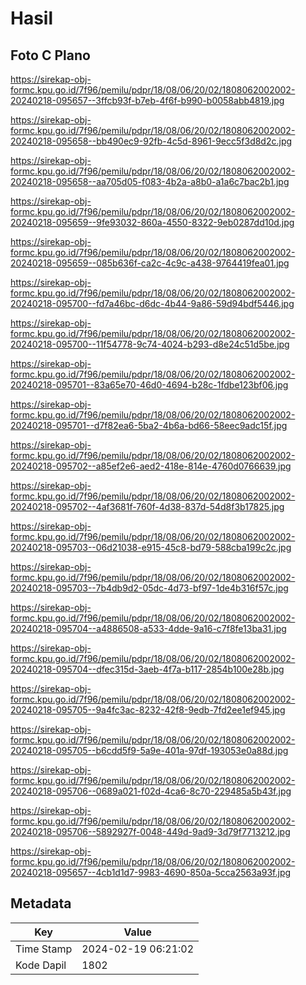 # Hasil

## Foto C Plano

https://sirekap-obj-formc.kpu.go.id/7f96/pemilu/pdpr/18/08/06/20/02/1808062002002-20240218-095657--3ffcb93f-b7eb-4f6f-b990-b0058abb4819.jpg

https://sirekap-obj-formc.kpu.go.id/7f96/pemilu/pdpr/18/08/06/20/02/1808062002002-20240218-095658--bb490ec9-92fb-4c5d-8961-9ecc5f3d8d2c.jpg

https://sirekap-obj-formc.kpu.go.id/7f96/pemilu/pdpr/18/08/06/20/02/1808062002002-20240218-095658--aa705d05-f083-4b2a-a8b0-a1a6c7bac2b1.jpg

https://sirekap-obj-formc.kpu.go.id/7f96/pemilu/pdpr/18/08/06/20/02/1808062002002-20240218-095659--9fe93032-860a-4550-8322-9eb0287dd10d.jpg

https://sirekap-obj-formc.kpu.go.id/7f96/pemilu/pdpr/18/08/06/20/02/1808062002002-20240218-095659--085b636f-ca2c-4c9c-a438-9764419fea01.jpg

https://sirekap-obj-formc.kpu.go.id/7f96/pemilu/pdpr/18/08/06/20/02/1808062002002-20240218-095700--fd7a46bc-d6dc-4b44-9a86-59d94bdf5446.jpg

https://sirekap-obj-formc.kpu.go.id/7f96/pemilu/pdpr/18/08/06/20/02/1808062002002-20240218-095700--11f54778-9c74-4024-b293-d8e24c51d5be.jpg

https://sirekap-obj-formc.kpu.go.id/7f96/pemilu/pdpr/18/08/06/20/02/1808062002002-20240218-095701--83a65e70-46d0-4694-b28c-1fdbe123bf06.jpg

https://sirekap-obj-formc.kpu.go.id/7f96/pemilu/pdpr/18/08/06/20/02/1808062002002-20240218-095701--d7f82ea6-5ba2-4b6a-bd66-58eec9adc15f.jpg

https://sirekap-obj-formc.kpu.go.id/7f96/pemilu/pdpr/18/08/06/20/02/1808062002002-20240218-095702--a85ef2e6-aed2-418e-814e-4760d0766639.jpg

https://sirekap-obj-formc.kpu.go.id/7f96/pemilu/pdpr/18/08/06/20/02/1808062002002-20240218-095702--4af3681f-760f-4d38-837d-54d8f3b17825.jpg

https://sirekap-obj-formc.kpu.go.id/7f96/pemilu/pdpr/18/08/06/20/02/1808062002002-20240218-095703--06d21038-e915-45c8-bd79-588cba199c2c.jpg

https://sirekap-obj-formc.kpu.go.id/7f96/pemilu/pdpr/18/08/06/20/02/1808062002002-20240218-095703--7b4db9d2-05dc-4d73-bf97-1de4b316f57c.jpg

https://sirekap-obj-formc.kpu.go.id/7f96/pemilu/pdpr/18/08/06/20/02/1808062002002-20240218-095704--a4886508-a533-4dde-9a16-c7f8fe13ba31.jpg

https://sirekap-obj-formc.kpu.go.id/7f96/pemilu/pdpr/18/08/06/20/02/1808062002002-20240218-095704--dfec315d-3aeb-4f7a-b117-2854b100e28b.jpg

https://sirekap-obj-formc.kpu.go.id/7f96/pemilu/pdpr/18/08/06/20/02/1808062002002-20240218-095705--9a4fc3ac-8232-42f8-9edb-7fd2ee1ef945.jpg

https://sirekap-obj-formc.kpu.go.id/7f96/pemilu/pdpr/18/08/06/20/02/1808062002002-20240218-095705--b6cdd5f9-5a9e-401a-97df-193053e0a88d.jpg

https://sirekap-obj-formc.kpu.go.id/7f96/pemilu/pdpr/18/08/06/20/02/1808062002002-20240218-095706--0689a021-f02d-4ca6-8c70-229485a5b43f.jpg

https://sirekap-obj-formc.kpu.go.id/7f96/pemilu/pdpr/18/08/06/20/02/1808062002002-20240218-095706--5892927f-0048-449d-9ad9-3d79f7713212.jpg

https://sirekap-obj-formc.kpu.go.id/7f96/pemilu/pdpr/18/08/06/20/02/1808062002002-20240218-095657--4cb1d1d7-9983-4690-850a-5cca2563a93f.jpg


## Metadata

| Key        | Value               |
| ---------- | ------------------- |
| Time Stamp | 2024-02-19 06:21:02 |
| Kode Dapil | 1802                |



